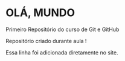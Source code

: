 # OLÁ, MUNDO
 Primeiro Repositório do curso de Git e GitHub

 Repositório criado durante aula !

 Essa linha foi adicionada diretamente no site.
